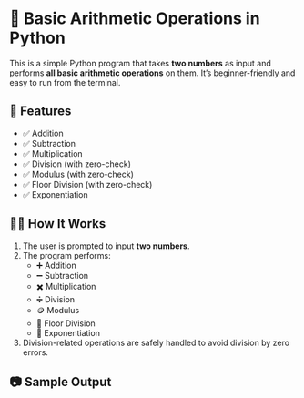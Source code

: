# 🧮 Basic Arithmetic Operations in Python

This is a simple Python program that takes **two numbers** as input and performs **all basic arithmetic operations** on them. It’s beginner-friendly and easy to run from the terminal.

## 📌 Features

- ✅ Addition
- ✅ Subtraction
- ✅ Multiplication
- ✅ Division (with zero-check)
- ✅ Modulus (with zero-check)
- ✅ Floor Division (with zero-check)
- ✅ Exponentiation

## 🧑‍💻 How It Works

1. The user is prompted to input **two numbers**.
2. The program performs:
   - ➕ Addition
   - ➖ Subtraction
   - ✖️ Multiplication
   - ➗ Division
   - 🪙 Modulus
   - 🧱 Floor Division
   - 🧠 Exponentiation
3. Division-related operations are safely handled to avoid division by zero errors.

## 📷 Sample Output

